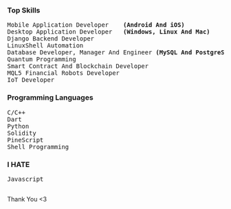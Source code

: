 <h3>Top Skills</h3>
<pre>
Mobile Application Developer    <b>(Android And iOS)</b>
Desktop Application Developer   <b>(Windows, Linux And Mac)</b>
Django Backend Developer
LinuxShell Automation
Database Developer, Manager And Engineer <b>(MySQL And PostgreSQL)</b>
Quantum Programming</b>
Smart Contract And Blockchain Developer
MQL5 Financial Robots Developer
IoT Developer
</pre>
<h3>Programming Languages</h3>
<pre>
C/C++
Dart
Python
Solidity
PineScript
Shell Programming
</pre>
<h3>I HATE</h3>
<pre>
Javascript

</pre>
Thank You <3
